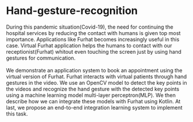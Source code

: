 # Hand-gesture-recognition
During this pandemic situation(Covid-19), the need for continuing the hospital
services by reducing the contact with humans is given top most importance. Applications
like Furhat becomes increasingly useful in this case. Virtual Furhat
application helps the humans to contact with our receptionist(Furhat) whitout
even touching the screen just by using hand gestures for communication.
</br>
</br>
We demonstrate an application system to book an appointment using the virtual
version of Furhat. Furhat interacts with virtual patients through hand gestures in
the video. We use an OpenCV model to detect the key points in the videos and
recognize the hand gesture with the detected key points using a machine learning
model multi-layer perceptron(MLP). We then describe how we can integrate these
models with Furhat using Kotlin. At last, we propose an end-to-end integration
learning system to implement this task.
